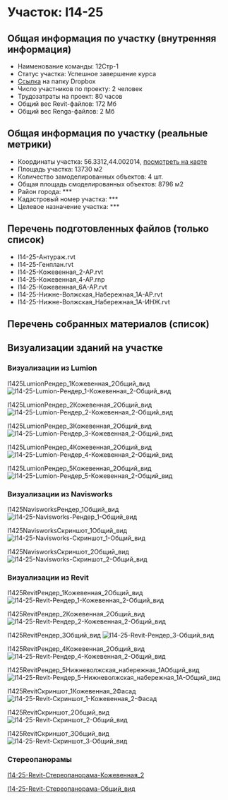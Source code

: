 # Участок: I14-25
## Общая информация по участку (внутренняя информация)
+ Наименование команды: 12Стр-1
+ Статус участка: Успешное завершение курса
+ [Ссылка](https://www.dropbox.com/sh/wvvgv1nw1iqred9/AABvekjQgGlVSX3BNUcIDvhza/I14_25?dl=0) на папку Dropbox
+ Число участников по проекту: 2 человек
+ Трудозатраты на проект: 80 часов
+ Общий вес Revit-файлов: 172 Мб
+ Общий вес Renga-файлов: 2 Мб
## Общая информация по участку (реальные метрики)
+ Координаты участка: 56.3312,44.002014, [посмотреть на карте](yandex.ru/maps/47/nizhny-novgorod/?ll=56.3312%2C44.002014&z=19)
+ Площадь участка: 13730 м2
+ Количество замоделированных объектов: 4 шт.
+ Общая площадь смоделированных объектов: 8796 м2
+ Район города: *** 
+ Кадастровый номер участка: *** 
+ Целевое назначение участка: *** 
## Перечень подготовленных файлов (только список)
+ I14-25-Антураж.rvt
+ I14-25-Генплан.rvt
+ I14-25-Кожевенная_2-АР.rvt
+ I14-25-Кожевенная_4-АР.rnp
+ I14-25-Кожевенная_6А-АР.rvt
+ I14-25-Нижне-Волжская_Набережная_1А-АР.rvt
+ I14-25-Нижне-Волжская_Набережная_1А-ИНЖ.rvt
## Перечень собранных материалов (список)
## Визуализации зданий на участке
### Визуализации из Lumion
I1425LumionРендер_1Кожевенная_2Общий_вид
![I14-25-Lumion-Рендер_1-Кожевенная_2-Общий_вид](/Images/I14_25/I14-25-Lumion-Рендер_1-Кожевенная_2-Общий_вид_Compressed.jpg)

I1425LumionРендер_2Кожевенная_2Общий_вид
![I14-25-Lumion-Рендер_2-Кожевенная_2-Общий_вид](/Images/I14_25/I14-25-Lumion-Рендер_2-Кожевенная_2-Общий_вид_Compressed.jpg)

I1425LumionРендер_3Кожевенная_2Общий_вид
![I14-25-Lumion-Рендер_3-Кожевенная_2-Общий_вид](/Images/I14_25/I14-25-Lumion-Рендер_3-Кожевенная_2-Общий_вид_Compressed.jpg)

I1425LumionРендер_4Кожевенная_2Общий_вид
![I14-25-Lumion-Рендер_4-Кожевенная_2-Общий_вид](/Images/I14_25/I14-25-Lumion-Рендер_4-Кожевенная_2-Общий_вид_Compressed.jpg)

I1425LumionРендер_5Кожевенная_2Общий_вид
![I14-25-Lumion-Рендер_5-Кожевенная_2-Общий_вид](/Images/I14_25/I14-25-Lumion-Рендер_5-Кожевенная_2-Общий_вид_Compressed.jpg)

### Визуализации из Navisworks
I1425NavisworksРендер_1Общий_вид
![I14-25-Navisworks-Рендер_1-Общий_вид](/Images/I14_25/I14-25-Navisworks-Рендер_1-Общий_вид_Compressed.jpg)

I1425NavisworksСкриншот_1Общий_вид
![I14-25-Navisworks-Скриншот_1-Общий_вид](/Images/I14_25/I14-25-Navisworks-Скриншот_1-Общий_вид_Compressed.jpg)

I1425NavisworksСкриншот_2Общий_вид
![I14-25-Navisworks-Скриншот_2-Общий_вид](/Images/I14_25/I14-25-Navisworks-Скриншот_2-Общий_вид_Compressed.jpg)

### Визуализации из Revit
I1425RevitРендер_1Кожевенная_2Общий_вид
![I14-25-Revit-Рендер_1-Кожевенная_2-Общий_вид](/Images/I14_25/I14-25-Revit-Рендер_1-Кожевенная_2-Общий_вид_Compressed.jpg)

I1425RevitРендер_2Кожевенная_2Общий_вид
![I14-25-Revit-Рендер_2-Кожевенная_2-Общий_вид](/Images/I14_25/I14-25-Revit-Рендер_2-Кожевенная_2-Общий_вид_Compressed.jpg)

I1425RevitРендер_3Общий_вид
![I14-25-Revit-Рендер_3-Общий_вид](/Images/I14_25/I14-25-Revit-Рендер_3-Общий_вид_Compressed.jpg)

I1425RevitРендер_4Кожевенная_2Общий_вид
![I14-25-Revit-Рендер_4-Кожевенная_2-Общий_вид](/Images/I14_25/I14-25-Revit-Рендер_4-Кожевенная_2-Общий_вид_Compressed.jpg)

I1425RevitРендер_5Нижневолжская_набережная_1АОбщий_вид
![I14-25-Revit-Рендер_5-Нижневолжская_набережная_1А-Общий_вид](/Images/I14_25/I14-25-Revit-Рендер_5-Нижневолжская_набережная_1А-Общий_вид_Compressed.jpg)

I1425RevitСкриншот_1Кожевенная_2Фасад
![I14-25-Revit-Скриншот_1-Кожевенная_2-Фасад](/Images/I14_25/I14-25-Revit-Скриншот_1-Кожевенная_2-Фасад_Compressed.jpg)

I1425RevitСкриншот_2Общий_вид
![I14-25-Revit-Скриншот_2-Общий_вид](/Images/I14_25/I14-25-Revit-Скриншот_2-Общий_вид_Compressed.jpg)

I1425RevitСкриншот_3Общий_вид
![I14-25-Revit-Скриншот_3-Общий_вид](/Images/I14_25/I14-25-Revit-Скриншот_3-Общий_вид_Compressed.jpg)

### Стереопанорамы
[I14-25-Revit-Стереопанорама-Кожевенная_2](https://pano.autodesk.com/pano.html?url=jpgs/c6626fc6-c67e-4654-a4f3-d7da08b53116&version=2)

[I14-25-Revit-Стереопанорама-Общий_вид](https://pano.autodesk.com/pano.html?url=jpgs/a7312701-22f1-45e4-b818-52a0620c1f89&version=2)

